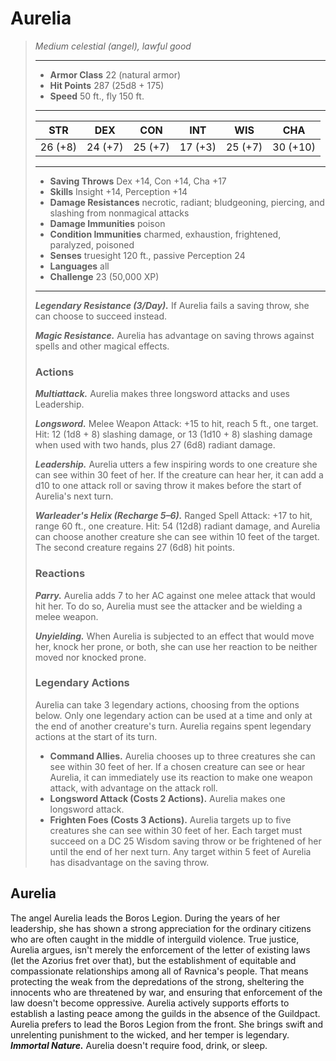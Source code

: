 # Aurelia
>*Medium celestial (angel), lawful good*
>___
>- **Armor Class** 22 (natural armor)
>- **Hit Points** 287 (25d8 + 175)
>- **Speed** 50 ft., fly 150 ft.
>___
>|STR|DEX|CON|INT|WIS|CHA|
>|:---:|:---:|:---:|:---:|:---:|:---:|
>|26 (+8)|24 (+7)|25 (+7)|17 (+3)|25 (+7)|30 (+10)|
>___
>- **Saving Throws** Dex +14, Con +14, Cha +17
>- **Skills** Insight +14, Perception +14
>- **Damage Resistances** necrotic, radiant; bludgeoning, piercing, and slashing from nonmagical attacks
>- **Damage Immunities** poison
>- **Condition Immunities** charmed, exhaustion, frightened, paralyzed, poisoned
>- **Senses** truesight 120 ft., passive Perception 24
>- **Languages** all
>- **Challenge** 23 (50,000 XP)
>___
>***Legendary Resistance (3/Day).*** If Aurelia fails a saving throw, she can choose to succeed instead.  
>
>***Magic Resistance.*** Aurelia has advantage on saving throws against spells and other magical effects.  
>
>### Actions
>***Multiattack.*** Aurelia makes three longsword attacks and uses Leadership.  
>
>***Longsword.*** Melee Weapon Attack: +15 to hit, reach 5 ft., one target. Hit: 12 (1d8 + 8) slashing damage, or 13 (1d10 + 8) slashing damage when used with two hands, plus 27 (6d8) radiant damage.  
>
>***Leadership.*** Aurelia utters a few inspiring words to one creature she can see within 30 feet of her. If the creature can hear her, it can add a d10 to one attack roll or saving throw it makes before the start of Aurelia's next turn.  
>
>***Warleader's Helix (Recharge 5–6).*** Ranged Spell Attack: +17 to hit, range 60 ft., one creature. Hit: 54 (12d8) radiant damage, and Aurelia can choose another creature she can see within 10 feet of the target. The second creature regains 27 (6d8) hit points.  
>
>### Reactions
>***Parry.*** Aurelia adds 7 to her AC against one melee attack that would hit her. To do so, Aurelia must see the attacker and be wielding a melee weapon.  
>
>***Unyielding.*** When Aurelia is subjected to an effect that would move her, knock her prone, or both, she can use her reaction to be neither moved nor knocked prone.  
>
>### Legendary Actions
>Aurelia can take 3 legendary actions, choosing from the options below. Only one legendary action can be used at a time and only at the end of another creature's turn. Aurelia regains spent legendary actions at the start of its turn.
>
>- **Command Allies.** Aurelia chooses up to three creatures she can see within 30 feet of her. If a chosen creature can see or hear Aurelia, it can immediately use its reaction to make one weapon attack, with advantage on the attack roll.
>- **Longsword Attack (Costs 2 Actions).** Aurelia makes one longsword attack.
>- **Frighten Foes (Costs 3 Actions).** Aurelia targets up to five creatures she can see within 30 feet of her. Each target must succeed on a DC 25 Wisdom saving throw or be frightened of her until the end of her next turn. Any target within 5 feet of Aurelia has disadvantage on the saving throw.
## Aurelia
The angel Aurelia leads the Boros Legion. During the years of her leadership, she has shown a strong appreciation for the ordinary citizens who are often caught in the middle of interguild violence.
True justice, Aurelia argues, isn't merely the enforcement of the letter of existing laws (let the Azorius fret over that), but the establishment of equitable and compassionate relationships among all of Ravnica's people. That means protecting the weak from the depredations of the strong, sheltering the innocents who are threatened by war, and ensuring that enforcement of the law doesn't become oppressive. Aurelia actively supports efforts to establish a lasting peace among the guilds in the absence of the Guildpact.
Aurelia prefers to lead the Boros Legion from the front. She brings swift and unrelenting punishment to the wicked, and her temper is legendary.
***Immortal Nature.*** Aurelia doesn't require food, drink, or sleep.